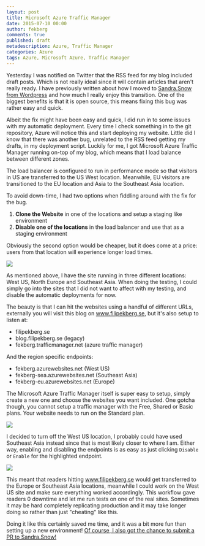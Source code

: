 ```yaml
---
layout: post
title: Microsoft Azure Traffic Manager
date: 2015-07-10 00:00
author: fekberg
comments: true
published: draft
metadescription: Azure, Traffic Manager
categories: Azure
tags: Azure, Microsoft Azure, Traffic Manager
---
```

Yesterday I was notified on Twitter that the RSS feed for my blog included draft posts. Which is not really ideal since it will contain articles that aren't really ready. I have previously written about how I moved to [Sandra.Snow from Wordpress](http://www.filipekberg.se/2014/05/21/goodbye-wordpress-hello-snow/) and how much I really enjoy this transition. One of the biggest benefits is that it is open source, this means fixing this bug was rather easy and quick.

Albeit the fix might have been easy and quick, I did run in to some issues with my automatic deployment. Every time I check something in to the git repository, Azure will notice this and start deploying my website. Little did I know that there was another bug, unrelated to the RSS feed getting my drafts, in my deployment script. Luckily for me, I got Microsoft Azure Traffic Manager running on-top of my blog, which means that I load balance between different zones. 

The load balancer is configured to run in performance mode so that visitors in US are transferred to the US West location. Meanwhile, EU visitors are transitioned to the EU location and Asia to the Southeast Asia location.

To avoid down-time, I had two options when fiddling around with the fix for the bug.

1. **Clone the Website** in one of the locations and setup a staging like environment
2. **Disable one of the locations** in the load balancer and use that as a staging environment

Obviously the second option would be cheaper, but it does come at a price: users from that location will experience longer load times.

<img src="http://cdn.filipekberg.se/fekberg-blog/microsoft-azure-traffic-manager/fekberg-websites.png"/>

As mentioned above, I have the site running in three different locations: West US, North Europe and Southeast Asia. When doing the testing, I could simply go into the sites that I did not want to affect with my testing, and disable the automatic deployments for now.

The beauty is that I can hit the websites using a handful of different URLs, externally you will visit this blog on <a href="http://www.filipekberg.se">www.filipekberg.se</a>, but it's also setup to listen at:

* filipekberg.se
* blog.filipekberg.se (legacy)
* fekberg.trafficmanager.net (azure traffic manager)

And the region specific endpoints:

* fekberg.azurewebsites.net (West US)
* fekberg-sea.azurewebsites.net (Southeast Asia)
* fekberg-eu.azurewebsites.net (Europe)

The Microsoft Azure Traffic Manager itself is super easy to setup, simply create a new one and choose the websites you want included. One gotcha though, you cannot setup a traffic manager with the Free, Shared or Basic plans. Your website needs to run on the Standard plan.

<img src="http://cdn.filipekberg.se/fekberg-blog/microsoft-azure-traffic-manager/fekberg-traffic-manager.png"/>

I decided to turn off the West US location, I probably could have used Southeast Asia instead since that is most likely closer to where I am. Either way, enabling and disabling the endpoints is as easy as just clicking `Disable` or `Enable` for the highlighted endpoint.

<img src="http://cdn.filipekberg.se/fekberg-blog/microsoft-azure-traffic-manager/fekberg-disabled-endpoint.png"/>

This meant that readers hitting <a href="http://www.filipekberg.se">www.filipekberg.se</a> would get transferred to the Europe or Southeast Asia locations, meanwhile I could work on the West US site and make sure everything worked accordingly. This workflow gave readers 0 downtime and let me run tests on one of the real sites. Sometimes it may be hard completely replicating production and it may take longer doing so rather than just "cheating" like this.

Doing it like this certainly saved me time, and it was a bit more fun than setting up a new environment! [Of course, I also got the chance to submit a PR to Sandra.Snow!](https://github.com/Sandra/Sandra.Snow/pull/139)